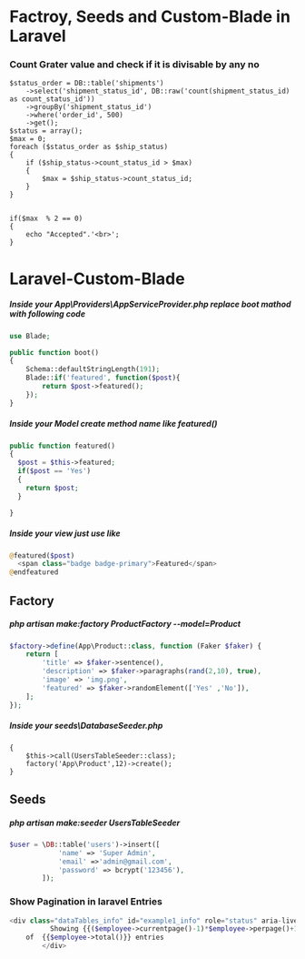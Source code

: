# Factroy, Seeds and Custom-Blade in Laravel 

### Count Grater value and check if it is divisable by any no
```
$status_order = DB::table('shipments')
	->select('shipment_status_id', DB::raw('count(shipment_status_id) as count_status_id'))
	->groupBy('shipment_status_id')
	->where('order_id', 500)
	->get();
$status = array();
$max = 0;
foreach ($status_order as $ship_status) 
{
	if ($ship_status->count_status_id > $max) 
	{
		$max = $ship_status->count_status_id;
	}
}


if($max  % 2 == 0)
{
	echo "Accepted".'<br>';
}

```
# Laravel-Custom-Blade
##### Inside your App\Providers\AppServiceProvider.php replace boot mathod with following code
```php
use Blade;

public function boot()
{
    Schema::defaultStringLength(191);
    Blade::if('featured', function($post){
        return $post->featured();
    });
}
```
##### Inside your Model create method name like featured()
```php
public function featured()
{
  $post = $this->featured;
  if($post == 'Yes')
  {
    return $post;
  }

}
```
##### Inside your view just use like
```php
@featured($post)  
  <span class="badge badge-primary">Featured</span>
@endfeatured
```
## Factory 
##### php artisan make:factory ProductFactory --model=Product
```php
$factory->define(App\Product::class, function (Faker $faker) {
    return [
        'title' => $faker->sentence(),
        'description' => $faker->paragraphs(rand(2,10), true),
        'image' => 'img.png',
        'featured' => $faker->randomElement(['Yes' ,'No']),
    ];
});
```
#####  Inside your seeds\DatabaseSeeder.php
```phppublic function run()
{
    $this->call(UsersTableSeeder::class);
    factory('App\Product',12)->create();
}
```
## Seeds
#####  php artisan make:seeder UsersTableSeeder
```php
$user = \DB::table('users')->insert([
            'name' => 'Super Admin',
            'email' =>'admin@gmail.com',
            'password' => bcrypt('123456'),
        ]);
```
### Show Pagination in laravel Entries
```php
<div class="dataTables_info" id="example1_info" role="status" aria-live="polite">
          Showing {{($employee->currentpage()-1)*$employee->perpage()+1}} to {{$employee->currentpage()*$employee->perpage()}}
    of  {{$employee->total()}} entries
        </div>

```
